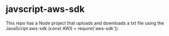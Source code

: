 # javscript-aws-sdk
This repo has a Node project that uploads and downloads a txt file using the JavaScript aws-sdk (const AWS = require('aws-sdk')). 
